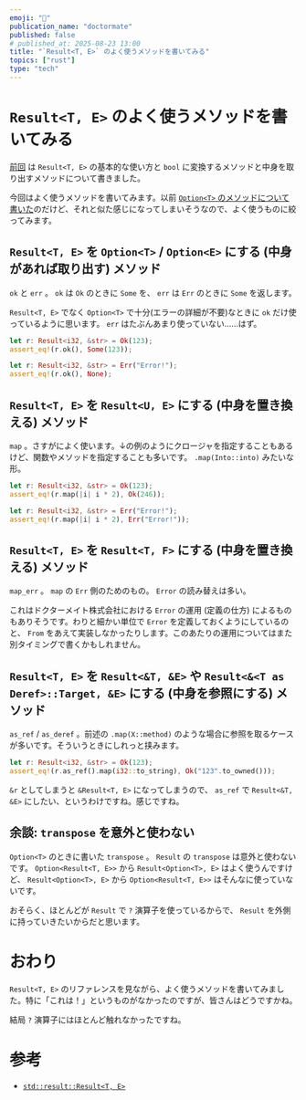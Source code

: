 ```yaml
---
emoji: "️🥄"
publication_name: "doctormate"
published: false
# published_at: 2025-08-23 13:00
title: "`Result<T, E>` のよく使うメソッドを書いてみる"
topics: ["rust"]
type: "tech"
---
```


# `Result<T, E>` のよく使うメソッドを書いてみる

[前回](https://zenn.dev/doctormate/articles/4d7ef9face7b07) は `Result<T, E>` の基本的な使い方と `bool` に変換するメソッドと中身を取り出すメソッドについて書きました。

今回はよく使うメソッドを書いてみます。以前 [`Option<T>` のメソッドについて書いた](https://zenn.dev/doctormate/articles/c33520c865d85e)のだけど、それと似た感じになってしまいそうなので、よく使うものに絞ってみます。

## `Result<T, E>` を `Option<T>` / `Option<E>` にする (中身があれば取り出す) メソッド

`ok` と `err` 。 `ok` は `Ok` のときに `Some` を、 `err` は `Err` のときに `Some` を返します。

`Result<T, E>` でなく `Option<T>` で十分(エラーの詳細が不要)なときに `ok` だけ使っているように思います。 `err` はたぶんあまり使っていない……はず。

```rust
let r: Result<i32, &str> = Ok(123);
assert_eq!(r.ok(), Some(123));

let r: Result<i32, &str> = Err("Error!");
assert_eq!(r.ok(), None);
```

## `Result<T, E>` を `Result<U, E>` にする (中身を置き換える) メソッド

`map` 。さすがによく使います。↓の例のようにクロージャを指定することもあるけど、関数やメソッドを指定することも多いです。 `.map(Into::into)` みたいな形。

```rust
let r: Result<i32, &str> = Ok(123);
assert_eq!(r.map(|i| i * 2), Ok(246));

let r: Result<i32, &str> = Err("Error!");
assert_eq!(r.map(|i| i * 2), Err("Error!"));
```

## `Result<T, E>` を `Result<T, F>` にする (中身を置き換える) メソッド

`map_err` 。 `map` の `Err` 側のためのもの。 `Error` の読み替えは多い。

これはドクターメイト株式会社における `Error` の運用 (定義の仕方) によるものもありそうです。わりと細かい単位で `Error` を定義しておくようにしているのと、 `From` をあえて実装しなかったりします。このあたりの運用についてはまた別タイミングで書くかもしれません。

## `Result<T, E>` を `Result<&T, &E>` や `Result<&<T as Deref>::Target, &E>` にする (中身を参照にする) メソッド

`as_ref` / `as_deref` 。前述の `.map(X::method)` のような場合に参照を取るケースが多いです。そういうときにしれっと挟みます。

```rust
let r: Result<i32, &str> = Ok(123);
assert_eq!(r.as_ref().map(i32::to_string), Ok("123".to_owned()));
```

`&r` としてしまうと `&Result<T, E>` になってしまうので、 `as_ref` で `Result<&T, &E>` にしたい、というわけですね。感じですね。

## 余談: `transpose` を意外と使わない

`Option<T>` のときに書いた `transpose` 。 `Result` の `transpose` は意外と使わないです。 `Option<Result<T, E>>` から `Result<Option<T>, E>` はよく使うんですけど、 `Result<Option<T>, E>` から `Option<Result<T, E>>` はそんなに使っていないです。

おそらく、ほとんどが `Result` で `?` 演算子を使っているからで、 `Result` を外側に持っていきたいからだと思います。

# おわり

`Result<T, E>` のリファレンスを見ながら、よく使うメソッドを書いてみました。特に「これは！」というものがなかったのですが、皆さんはどうですかね。

結局 `?` 演算子にはほとんど触れなかったですね。

# 参考

- [`std::result::Result<T, E>`](https://doc.rust-lang.org/std/result/enum.Result.html)
